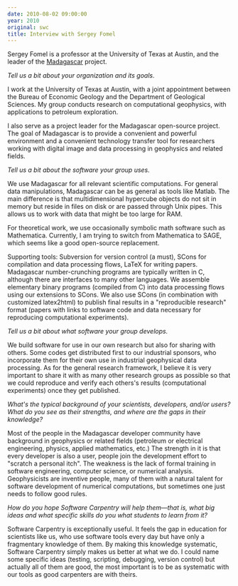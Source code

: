 ```yaml
---
date: 2010-08-02 09:00:00
year: 2010
original: swc
title: Interview with Sergey Fomel
---
```

<p>Sergey Fomel is a professor at the University of Texas at Austin, and the leader of the <a href="https://sourceforge.net/blog/for-reproducible-research-go-to-madagascar/">Madagascar</a> project.</p>
<p><em>Tell us a bit about your organization and its goals.</em></p>
<p>I work at the University of Texas at Austin, with a joint appointment between the Bureau of Economic Geology and the Department of Geological Sciences. My group conducts research on computational geophysics, with applications to petroleum exploration.</p>
<p>I also serve as a project leader for the Madagascar open-source project. The goal of Madagascar is to provide a convenient and powerful environment and a convenient technology transfer tool for researchers working with digital image and data processing in geophysics and related fields.</p>
<p><em>Tell us a bit about the software your group uses.</em></p>
<p>We use Madagascar for all relevant scientific computations. For general data manipulations, Madagascar can be as general as tools like Matlab. The main difference is that multidimensional hypercube objects do not sit in memory but reside in files on disk or are passed through Unix pipes. This allows us to work with data that might be too large for RAM.</p>
<p>For theoretical work, we use occasionally symbolic math software such as Mathematica. Currently, I am trying to switch from Mathematica to SAGE, which seems like a good open-source replacement.</p>
<p>Supporting tools: Subversion for version control (a must), SCons for compilation and data processing flows, LaTeX for writing papers. Madagascar number-crunching programs are typically written in C, although there are interfaces to many other languages. We assemble elementary binary programs (compiled from C) into data processing flows using our extensions to SCons. We also use SCons (in combination with customized latex2html) to publish final results in a "reproducible research" format (papers with links to software code and data necessary for reproducing computational experiments).</p>
<p><em>Tell us a bit about what software your group develops.</em></p>
<p>We build software for use in our own research but also for sharing with others. Some codes get distributed first to our industrial sponsors, who incorporate them for their own use in industrial geophysical data processing. As for the general research framework, I believe it is very important to share it with as many other research groups as possible so that we could reproduce and verify each others's results (computational experiments) once they get published.</p>
<p><em>What's the typical background of your scientists, developers, and/or users? What do you see as their strengths, and where are the gaps in their knowledge?</em></p>
<p>Most of the people in the Madagascar developer community have background in geophysics or related fields (petroleum or electrical engineering, physics, applied mathematics, etc.) The strength in it is that every developer is also a user, people join the development effort to "scratch a personal itch". The weakness is the lack of formal training in software engineering, computer science, or numerical analysis. Geophysicists are inventive people, many of them with a natural talent for software development of numerical computations, but sometimes one just needs to follow good rules.</p>
<p><em>How do you hope Software Carpentry will help them&mdash;that is, what big ideas and what specific skills do you what students to learn from it?</em></p>
<p>Software Carpentry is exceptionally useful. It feels the gap in education for scientists like us, who use software tools every day but have only a fragmentary knowledge of them. By making this knowledge systematic, Software Carpentry simply makes us better at what we do. I could name some specific ideas (testing, scripting, debugging, version control) but actually all of them are good, the most important is to be as systematic with our tools as good carpenters are with theirs.</p>
